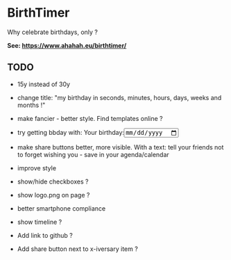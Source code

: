 # BirthTimer

Why celebrate birthdays, only ?

**See: https://www.ahahah.eu/birthtimer/**

## TODO
- 15y instead of 30y
- change title: "my birthday in seconds, minutes, hours, days, weeks and months !"
- make fancier - better style. Find templates online ?
- try getting bbday with: <label for="birthday">Your birthday:</label><input type="date" id="birthday" name="birthday" autocomplete="bday">
- make share buttons better, more visible. With a text: tell your friends not to forget wishing you - save in your agenda/calendar

- improve style
- show/hide checkboxes ?
- show logo.png on page ?
- better smartphone compliance
- show timeline ?
- Add link to github ?
- Add share button next to x-iversary item ?

